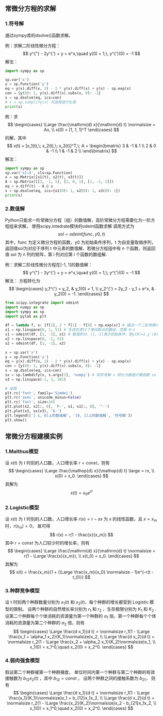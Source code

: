 ## 常微分方程的求解
### 1.符号解
通过sympy库的dsolve()函数求解。

例：求解二阶线性微分方程：
$$
y^{"} - 2y^{'} + y = e^x,\quad y(0) = 1,\; y^{'}(0) = -1 
$$
解法：
```python
import sympy as sp

sp.var('x')
y = sp.Function('y')
eq = y(x).diff(x, 2) - 2 * y(x).diff(x) + y(x) - sp.exp(x)
con = {y(0): 1, y(x).diff(x).subs(x, 0): -1}
s = sp.dsolve(eq, ics=con)
# s = sp.simplify(s) 可选用进行化简
print(s)
```

例：求
$$
\begin{cases}
\Large \frac{\mathrm{d} x}{\mathrm{d} t} \normalsize = Ax, \\
x(0) = [1, 1, 1]^T
\end{cases}
$$
的解，其中
$$
x(t) = [x_1(t),\; x_2(t),\; x_3(t)]^T,\; A = 
\begin{bmatrix}
3 & -1 & 1 \\
2 & 0 & -1 \\
1 & -1 & 2 \\
\end{bmatrix}
$$
解法：
```python
import sympy as sp
sp.var('x1:4', cls=sp.Function)
x = sp.Matrix([x1(t), x2(t), x3(t)])
A = sp.Matrix([[3, -1, 1], [2, 0, 1], [1, -1, 2]])
eq = x.diff(t) - A @ x
s = sp.dsolve(eq, ics={x1(0): 1, x2(0): 1, x3(0): 1})
print(s)
```

### 2.数值解
Python只能求一阶常微分方程（组）的数值解，高阶常微分方程需要化为一阶方程组来求解，
使用scipy.intedrate模块的odeint函数求解
调用方式为
$$
sol = odeint(func,\; y0,\; t)
$$
其中，func 为定义微分方程的函数，y0 为初始条件序列，t 为自变量取值序列，返回值sol为对应于序列 t 中元素的数值解，若微分方程组中有 n 个函数，则返回值 sol 为 n 列的矩阵，第 i 列对应第 i 个函数的数组解.

例：求解二阶线性微分方程在\[-1, 1]的数值解：
$$
y^{"} - 2y^{'} + y = e^x,\quad y(0) = 1,\; y^{'}(0) = -1 
$$
解法：
方程转化为
$$
\begin{cases}
y_1^{'} = y_2, & y_1(0) = 1, \\
y_2^{'} = 2y_2 - y_1 + e^x, & y_2(0) = -1.
\end{cases}
$$
```python
from scipy.integrate import odeint  
import numpy as np  
import sympy as sp  
import pylab as plt  
  
df = lambda f, x: [f[1], 2 * f[1] - f[0] + np.exp(x)] # 描述一个二阶常微分方程  
x1 = np.linspace(0, 1, 51) # 生成包含51个等间距点的数组，范围 0~1
s1 = odeint(df, [1, -1], x1) # 数值积分，[1,-1]表示初始条件，即y(0)=1.y'(0)=-1
x2 = np.linspace(0, -1, 51)  
s2 = odeint(df, [1, -1], x2)  
  
x = sp.var('x')  
y = sp.Function('y')  
eq = y(x).diff(x, 2) - 2 * y(x).diff(x) + y(x) - sp.exp(x)  
con = {y(0): 1, y(x).diff(x).subs(x, 0): -1}  
s = sp.dsolve(eq, ics=con)  
sx = sp.lambdify(x, s.args[1], 'numpy') # 将符号解 s 转化为数值计算函数 sx
x3 = np.linspace(-1, 1, 101)  
  
# 绘图  
plt.rc('font', family='SimHei')  
plt.rc('axes', unicode_minus=False)  
plt.rc('font', size=16)  
plt.plot(x2, s2[:, 0], 'P-', x1, s1[:, 0], '^-')  
plt.plot(x3, sx(x3), 'k-')  
plt.legend(['[-1, 0]上的数值解', '[0, 1]上的数值解', '符号解'])  
plt.show()
```


## 常微分方程建模实例
### 1.Malthus模型
设 $x(t)$ 为 t 时刻的人口数，人口增长率 $r = const$，则有
$$
\begin{cases}
\Large \frac{\mathop{d} x}{\mathop{d} t} \large = rx, \\
x(0) = x_0.
\end{cases}
$$
其解为
$$
x(t) = x_0e^{rt}
$$

### 2.Logistic模型
设 $x(t)$ 为 t 时刻的人口数，人口增长率 $r(x) = r - sx$ 为 x 的线性函数，且 $x = x_m$ 时，$r(x_m) = 0$，
故可得
$$
r(x) = r(1 - \frac{x}{x_m})
$$
其中 $r = const$ 为人口较少时的增长率，则有
$$
\begin{cases}
\Large \frac{\mathrm{d} x}{\mathrm{d} t} \normalsize = r(1 - \Large \frac{x}{x_m}), \\
x(t_0) = x_0.
\end{cases}
$$
其解为
$$
x(t) = \frac{x_m}{1 + (\Large \frac{x_m}{x_0} \normalsize - 1)e^{-r(t - t_0)}}
$$
### 3.种群竞争模型
设 t 时刻两个种群数量分别为 $x_1(t)$ 和 $x_2(t)$，每个种群的增长都受到 Logistic 模型的限制。
设两个种群的自然增长率分别为 $r_1$ 和 $r_2$ ，生存极限分别为 $K_1$ 和 $K_2$ .
设第二个种群每个个体消耗的资源量为第一个种群的 $\alpha_1$ 倍，第一个种群每个个体消耗的资源量为第二个种群的 $\alpha_2$ 倍，则有
$$
\begin{cases}
\Large \frac{d x_1}{d t} = \normalsize r_1(1 - \Large \frac{x_1 + \alpha_1 x_2}{K_1}\normalsize)x_2, \\ 
\Large \frac{d x_2}{d t} = \normalsize r_2(1 - \Large \frac{x_2 + \alpha_2 x_1}{K_2}\normalsize)x_1, \\
x_1(0) = x_1^0,\quad x_2(0) = x_2^0.
\end{cases}
$$


### 4.弱肉强食模型
假设第二个种群被第一个种群捕食，
单位时间内第一个种群与第二个种群的有效接触数为 $b_{12}x_2(t)$ ，其中 $b_{12} = const$ ，
设两个种群之间的接触系数为 $b_{21}$， 则有
$$
\begin{cases}
\Large \frac{d x_1}{d t} = \normalsize r_1(1 - \Large \frac{x_1}{K_1}\normalsize)x_1 + b_{12}x_1x_2, \\ 
\Large \frac{d x_2}{d t} = \normalsize r_2(1 - \Large \frac{x_2}{K_2}\normalsize)x_2 - b_{21}x_1x_2, \\
x_1(0) = x_1^0,\quad x_2(0) = x_2^0.
\end{cases}
$$




